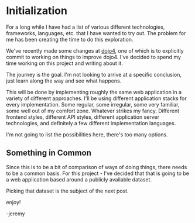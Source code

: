 # Initialization

For a long while I have had a list of various different technologies, frameworks,
languages, etc. that I have wanted to try out. The problem for me has been
creating the time to do this exploration.

We've recently made some changes at [dojo4](https://dojo4.com), one of which
is to explicitly commit to working on things to improve dojo4. I've decided to
spend my time working on this project and writing about it.

The journey is the goal. I'm not looking to arrive at a specific conclusion,
just learn along the way and see what happens.

This will be done by implementing roughly the same web application in a
variety of different approaches. I'll be using different application stacks for
every implementation. Some regular, some irregular, some very familiar, some
well out of my comfort zone. Whatever strikes my fancy. Different frontend
styles, different API styles, different application server technologies, and
definitely a few different implementation languages.

I'm not going to list the possibilities here, there's too many options.

## Something in Common

Since this is to be a bit of comparison of ways of doing things, there needs to
be a common basis. For this project - I've decided that that is going to be a
web application based around a publicly available dataset.

Picking that dataset is the subject of the next post.

enjoy!

-jeremy
